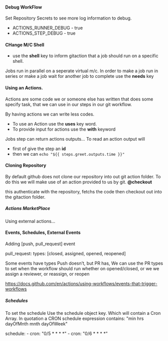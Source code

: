 #### Debug WorkFlow

Set Repository Secrets to see more log information to debug.

-   ACTIONS_RUNNER_DEBUG - true
-   ACTIONS_STEP_DEBUG - true

#### CHange M/C Shell

-   use the **shell** key to inform gitaction that a job should run on a specific shell.

Jobs run in parallel on a seperate virtual m/c.
In order to make a job run in series or make a job wait for another job to complete use the **needs** key

#### Using an Actions.

Actions are some code we or someone else has written that does some specify task, that we can use in our steps in our git workflow.

By having actions we can write less codes.

-   To use an Action use the **uses** key word.
-   To provide input for actions use the **with** keyword

Jobs step can return actions outputs...
To read an action output will

-   first of give the step an **id**
-   then we can `echo "${{ steps.greet.outputs.time }}"`

#### Cloning Repository

By default github does not clone our repository into out git action folder. To do this we will make use of an action provided to us by git. **@checkout**

this authenticate with the repository, fetchs the code then checkout out into the gitaction folder.

##### Actions MarketPlace
Using external actions...


#### Events, Schedules, External Events
Adding [push, pull_request] event

pull_request:
    types: [closed, assigned, opened, reopened]

Some events have types Push doesn’t, but PR has, We can use the PR types to set when the workflow should run whether on opened/closed, or we we assign a reviewer, or reassign, or reopen

https://docs.github.com/en/actions/using-workflows/events-that-trigger-workflows

##### Schedules
To set the schedule
Use the schedule object key. Which will contain a Cron Array.
In quotation a CRON schedule expression contains:
"min hrs dayOfMnth mnth dayOfWeek"

schedule:
    - cron: "0/5 * * * *"
    - cron: "0/6 * * * *"
